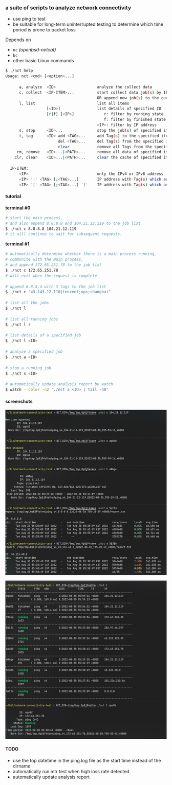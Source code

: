 ### a suite of scripts to analyze network connectivity

* use ping to test
* be suitable for long-term uninterrupted testing to determine which time period is prone to packet loss

Depends on

* `nc` _(openbsd-netcat)_
* `bc`
* other basic Linux commands

```bash
$ ./nct help
Usage: nct <cmd> [<option>...]

      a, analyze  <ID>                  analyze the collect data
      c, collect  <IP-ITEM>...          start collect data job(s) by IP
                                        OR append new job(s) to the current process
      l, list                           list all items
                  [<ID>]                list details of specified ID
                  [r|f] [<IP>]             r: filter by running state
                                           f: filter by finished state
                                        <IP>: filter by IP address
      s, stop     <ID>...               stop the job(s) of specified item by ID from current process
      t, tag      <ID> add <TAG>...     add Tag(s) to the specified item
                       del <TAG>...     del Tag(s) from the specified item
                       clear            remove all Tags from the specified item
     rm, remove   <ID>...|<PATH>...     remove all data of specified item by ID or Work Dir PATH
    clr, clear    <ID>...|<PATH>...     clear the cache of specified item by ID or Work Dir PATH

  IP-ITEM:
      <IP>                              only the IPv4 or IPv6 address
      <IP> '|' <TAG> [;<TAG>...]        IP address with Tag(s) which are seperated by ';'
      <IP> '[' <TAG> [;<TAG>...] ']'    IP address with Tag(s) which are seperated by ';'

```

#### tutorial

**terminal #0**

```bash
# start the main process,
# and also append 8.8.8.8 and 104.21.12.119 to the job list
$ ./nct c 8.8.8.8 104.21.12.119
# it will continue to wait for subsequent requests.
```

**terminal #1**

```bash
# automatically determine whether there is a main process running,
# communite with the main process,
# and append 172.65.251.78 to the job list
$ ./nct c 172.65.251.78
# will exit when the request is complete

# append 8.8.4.4 with 3 tags to the job list
$ ./nct c "43.143.12.110|tencent;vps;shanghai"

# list all the jobs
$ ./nct l

# list all running jobs
$ ./nct l r

# list details of a specified job
$ ./nct l <ID>

# analyze a specified job
$ ./nct a <ID>

# stop a running job
$ ./nct s <ID>

# automatically update analysis report by watch
$ watch --color -n2 './nct a <ID> | tail -40'
```

#### screenshots

![collect-stop-analyze](./.assets/c-s-a.png)

![list](./.assets/l.png)

#### TODO

* use the top datetime in the ping.log file as the start time instead of the dirname
* automatically run mtr test when high loss rate detected
* automatically update analysis report
